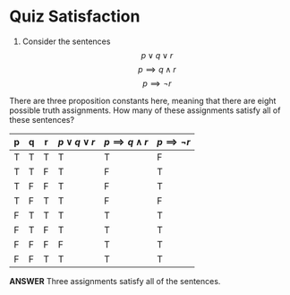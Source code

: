 # Quiz Satisfaction

1. Consider the sentences $$p \lor q \lor r$$ $$p \implies q \land r$$ $$p \implies \neg r$$

There are three proposition constants here, meaning that there are eight possible truth assignments. How many of these assignments satisfy all of these sentences?

| p  | q  | r  | $p \lor q \lor r$ | $p \implies q \land r$  | $p \implies \neg r$ |
|---|---|---|---|---|---|
| T  | T  | T  | T  | T  | F |
| T  | T  | F  | T  | F  | T |
| T  | F  | F  | T  | F  | T |
| T  | F  | T  | T  | F  | F |
| F  | T  | T  | T  | T  | T |
| F  | T  | F  | T  | T  | T |
| F  | F  | F  | F  | T  | T |
| F  | F  | T  | T  | T  | T |

**ANSWER**
Three assignments satisfy all of the sentences.